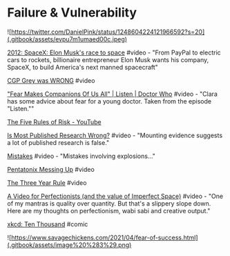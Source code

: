 # Failure & Vulnerability

![https://twitter.com/DanielPink/status/1248604224121966592?s=20](.gitbook/assets/evpu7m1umaed00c.jpeg)

[2012: SpaceX: Elon Musk's race to space](https://www.youtube.com/watch?v=23GzpbNUyI4) \#video - "From PayPal to electric cars to rockets, billionaire entrepreneur Elon Musk wants his company, SpaceX, to build America's next manned spacecraft"

[CGP Grey was WRONG](https://www.youtube.com/watch?v=ua4QMFQATco) \#video

["Fear Makes Companions Of Us All" \| Listen \| Doctor Who](https://www.youtube.com/watch?v=ibL6Y0VN4Ys) \#video - "Clara has some advice about fear for a young doctor. Taken from the episode "Listen.""

[The Five Rules of Risk - YouTube](https://www.youtube.com/watch?v=NtX-Ibi21tU&feature=youtu.be)

[Is Most Published Research Wrong?](https://www.youtube.com/watch?v=42QuXLucH3Q) \#video - "Mounting evidence suggests a lot of published research is false."

[Mistakes](https://www.youtube.com/watch?v=Xz4S9aOm0kM&list=PLIilwIraDV2KXu0ZksOgeM7tyOrLwM_6m&index=9&t=0s) \#video - "Mistakes involving explosions..."

[Pentatonix Messing Up](https://www.youtube.com/watch?v=ZvFypZckHRc) \#video

[The Three Year Rule](https://www.youtube.com/watch?v=9HF2AjcXurA&feature=youtu.be) \#video

[A Video for Perfectionists \(and the value of Imperfect Space\)](https://www.youtube.com/watch?v=0mAKN7s6_qE&feature=youtu.be) \#video - "One of my mantras is quality over quantity. But that's a slippery slope down. Here are my thoughts on perfectionism, wabi sabi and creative output."

[xkcd: Ten Thousand](https://xkcd.com/1053/) \#comic

![https://www.savagechickens.com/2021/04/fear-of-success.html](.gitbook/assets/image%20%283%29.png)

